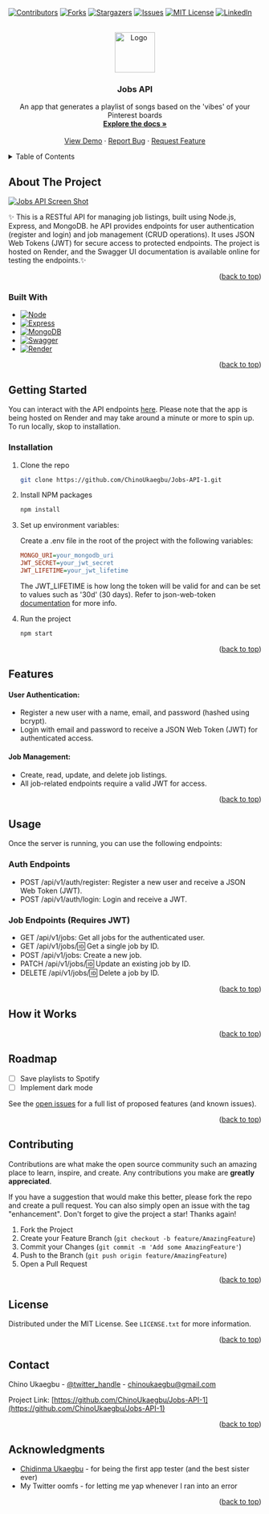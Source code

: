 <a id="readme-top"></a>


<!-- PROJECT SHIELDS -->
[![Contributors][contributors-shield]][contributors-url]
[![Forks][forks-shield]][forks-url]
[![Stargazers][stars-shield]][stars-url]
[![Issues][issues-shield]][issues-url]
[![MIT License][license-shield]][license-url]
[![LinkedIn][linkedin-shield]][linkedin-url]



<!-- PROJECT LOGO -->
<br />
<div align="center">
  <a href="https://github.com/ChinoUkaegbu/Jobs-API-1">
    <img src="src/assets/logo-vinyl.svg" alt="Logo" width="80" height="80">
  </a>

<h3 align="center">Jobs API</h3>

  <p align="center">
    An app that generates a playlist of songs based on the 'vibes' of your Pinterest boards
    <br />
    <a href="https://github.com/ChinoUkaegbu/Jobs-API-1"><strong>Explore the docs »</strong></a>
    <br />
    <br />
    <a href="https://jobs-api-1-9fp1.onrender.com/api-docs">View Demo</a>
    ·
    <a href="https://github.com/ChinoUkaegbu/Jobs-API-1/issues/new?labels=bug&template=bug-report---.md">Report Bug</a>
    ·
    <a href="https://github.com/ChinoUkaegbu/Jobs-API-1/issues/new?labels=enhancement&template=feature-request---.md">Request Feature</a>
  </p>
</div>



<!-- TABLE OF CONTENTS -->
<details>
  <summary>Table of Contents</summary>
  <ol>
    <li>
      <a href="#about-the-project">About The Project</a>
      <ul>
        <li><a href="#built-with">Built With</a></li>
      </ul>
    </li>
    <li><a href="#getting-started">Getting Started</a></li>
      <ul>
        <li><a href="#installation">Installation</a></li>
      </ul>
    <li><a href="#features">Features</a></li>
    <li><a href="#usage">Usage</a></li>
      <ul>
        <li><a href="#auth-endpoints">Auth Endpoints</a></li>
        <li><a href="#job-endpoints-requires-jwt">Job Endpoints (Requires JWT)</a></li>
      </ul>
    <li><a href="#how-it-works">How it Works</a></li>
    <li><a href="#roadmap">Roadmap</a></li>
    <li><a href="#contributing">Contributing</a></li>
    <li><a href="#license">License</a></li>
    <li><a href="#contact">Contact</a></li>
    <li><a href="#acknowledgments">Acknowledgments</a></li>
  </ol>
</details>



<!-- ABOUT THE PROJECT -->
## About The Project

[![Jobs API Screen Shot][product-screenshot]](https://jobs-api-1-9fp1.onrender.com)

✨ This is a RESTful API for managing job listings, built using Node.js, Express, and MongoDB. he API provides endpoints for user authentication (register and login) and job management (CRUD operations). It uses JSON Web Tokens (JWT) for secure access to protected endpoints. The project is hosted on Render, and the Swagger UI documentation is available online for testing the endpoints.✨ 

<p align="right">(<a href="#readme-top">back to top</a>)</p>



### Built With

* [![Node][Node.js]][Node-url]
* [![Express][Express.js]][Express-url]
* [![MongoDB][MongoDB.com]][MongoDB-url]
* [![Swagger][Swagger.com]][Swagger-url]
* [![Render][Render.com]][Render-url]


<p align="right">(<a href="#readme-top">back to top</a>)</p>


<!-- GETTING STARTED -->
## Getting Started

You can interact with the API endpoints <a href="https://jobs-api-1-9fp1.onrender.com/api-docs/">here</a>. Please note that the app is being hosted on Render and may take around a minute or more to spin up. To run locally, skop to installation.

### Installation

1. Clone the repo
   ```sh
   git clone https://github.com/ChinoUkaegbu/Jobs-API-1.git
   ```
2. Install NPM packages
   ```sh
   npm install
   ```
3. Set up environment variables:

   Create a .env file in the root of the project with the following variables:
   ```ini
   MONGO_URI=your_mongodb_uri
   JWT_SECRET=your_jwt_secret
   JWT_LIFETIME=your_jwt_lifetime
   ```
   The JWT_LIFETIME is how long the token will be valid for and can be set to values such as '30d' (30 days). Refer to json-web-token <a href="https://www.npmjs.com/package/jsonwebtoken#:~:text=expiresIn%3A%20expressed%20in%20seconds%20or%20a%20string%20describing%20a%20time%20span%20vercel/ms">documentation</a> for more info.

4. Run the project
   ```sh
   npm start
   ```

<p align="right">(<a href="#readme-top">back to top</a>)</p>

<!-- FEATURES -->
## Features

#### User Authentication:
- Register a new user with a name, email, and password (hashed using bcrypt).
- Login with email and password to receive a JSON Web Token (JWT) for authenticated access.

#### Job Management:
- Create, read, update, and delete job listings.
- All job-related endpoints require a valid JWT for access.

<p align="right">(<a href="#readme-top">back to top</a>)</p>


<!-- USAGE EXAMPLES -->
## Usage
Once the server is running, you can use the following endpoints:

### Auth Endpoints

- POST /api/v1/auth/register: Register a new user and receive a JSON Web Token (JWT).
- POST /api/v1/auth/login: Login and receive a JWT.

### Job Endpoints (Requires JWT)

- GET /api/v1/jobs: Get all jobs for the authenticated user.
- GET /api/v1/jobs/:id: Get a single job by ID.
- POST /api/v1/jobs: Create a new job.
- PATCH /api/v1/jobs/:id: Update an existing job by ID.
- DELETE /api/v1/jobs/:id: Delete a job by ID.


<p align="right">(<a href="#readme-top">back to top</a>)</p>

<!-- TECHNICAL-ISH EXPLANATION -->
## How it Works


<p align="right">(<a href="#readme-top">back to top</a>)</p>

<!-- ROADMAP -->
## Roadmap

- [ ] Save playlists to Spotify
- [ ] Implement dark mode

See the [open issues](https://github.com/ChinoUkaegbu/Jobs-API-1/issues) for a full list of proposed features (and known issues).

<p align="right">(<a href="#readme-top">back to top</a>)</p>



<!-- CONTRIBUTING -->
## Contributing

Contributions are what make the open source community such an amazing place to learn, inspire, and create. Any contributions you make are **greatly appreciated**.

If you have a suggestion that would make this better, please fork the repo and create a pull request. You can also simply open an issue with the tag "enhancement".
Don't forget to give the project a star! Thanks again!

1. Fork the Project
2. Create your Feature Branch (`git checkout -b feature/AmazingFeature`)
3. Commit your Changes (`git commit -m 'Add some AmazingFeature'`)
4. Push to the Branch (`git push origin feature/AmazingFeature`)
5. Open a Pull Request

<p align="right">(<a href="#readme-top">back to top</a>)</p>



<!-- LICENSE -->
## License

Distributed under the MIT License. See `LICENSE.txt` for more information.

<p align="right">(<a href="#readme-top">back to top</a>)</p>



<!-- CONTACT -->
## Contact

Chino Ukaegbu - [@twitter_handle](https://twitter.com/twitter_handle) - chinoukaegbu@gmail.com

Project Link: [https://github.com/ChinoUkaegbu/Jobs-API-1](https://github.com/ChinoUkaegbu/Jobs-API-1)

<p align="right">(<a href="#readme-top">back to top</a>)</p>



<!-- ACKNOWLEDGMENTS -->
## Acknowledgments

* [Chidinma Ukaegbu](https://www.behance.net/chidinma-designer) - for being the first app tester (and the best sister ever)
* My Twitter oomfs - for letting me yap whenever I ran into an error

<p align="right">(<a href="#readme-top">back to top</a>)</p>



<!-- MARKDOWN LINKS & IMAGES -->
<!-- https://www.markdownguide.org/basic-syntax/#reference-style-links -->
[contributors-shield]: https://img.shields.io/github/contributors/ChinoUkaegbu/Jobs-API-1.svg?style=for-the-badge
[contributors-url]: https://github.com/ChinoUkaegbu/Jobs-API-1/graphs/contributors
[forks-shield]: https://img.shields.io/github/forks/ChinoUkaegbu/Jobs-API-1.svg?style=for-the-badge
[forks-url]: https://github.com/ChinoUkaegbu/Jobs-API-1/network/members
[stars-shield]: https://img.shields.io/github/stars/ChinoUkaegbu/Jobs-API-1.svg?style=for-the-badge
[stars-url]: https://github.com/ChinoUkaegbu/Jobs-API-1/stargazers
[issues-shield]: https://img.shields.io/github/issues/ChinoUkaegbu/Jobs-API-1.svg?style=for-the-badge
[issues-url]: https://github.com/ChinoUkaegbu/Jobs-API-1/issues
[license-shield]: https://img.shields.io/github/license/ChinoUkaegbu/Jobs-API-1.svg?style=for-the-badge
[license-url]: https://github.com/ChinoUkaegbu/Jobs-API-1/blob/master/LICENSE.txt
[linkedin-shield]: https://img.shields.io/badge/-LinkedIn-black.svg?style=for-the-badge&logo=linkedin&colorB=555
[linkedin-url]: https://www.linkedin.com/in/chinonyerem-ukaegbu
[product-screenshot]: assets_readme/home_page_1.png
[Node.js]: https://img.shields.io/badge/Node%20js-339933?style=for-the-badge&logo=nodedotjs&logoColor=white
[Node-url]: https://nodejs.org/en
[Express.js]: https://img.shields.io/badge/Express%20js-000000?style=for-the-badge&logo=express&logoColor=white
[Express-url]: https://expressjs.com/
[MongoDB.com]: https://img.shields.io/badge/MongoDB-%234ea94b.svg?style=for-the-badge&logo=mongodb&logoColor=white
[MongoDB-url]: https://www.mongodb.com/
[Swagger.com]: https://img.shields.io/badge/-Swagger-%23Clojure?style=for-the-badge&logo=swagger&logoColor=white
[Swagger-url]: https://swagger.io/
[Render.com]: https://img.shields.io/badge/Render-%46E3B7.svg?style=for-the-badge&logo=render&logoColor=white
[Render-url]: https://render.com/
